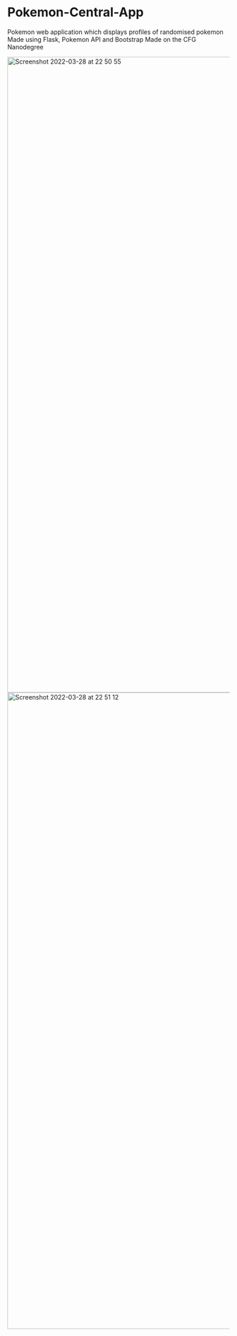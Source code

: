 # Pokemon-Central-App
Pokemon web application which displays profiles of randomised pokemon
Made using Flask, Pokemon API and Bootstrap
Made on the CFG Nanodegree

<img width="1438" alt="Screenshot 2022-03-28 at 22 50 55" src="https://user-images.githubusercontent.com/83304758/160493357-e82fdcfd-598d-425c-af5c-3ff296b781e4.png">

<img width="1440" alt="Screenshot 2022-03-28 at 22 51 12" src="https://user-images.githubusercontent.com/83304758/160493369-8dd63166-12d4-424f-a243-053c196b6c1c.png">
